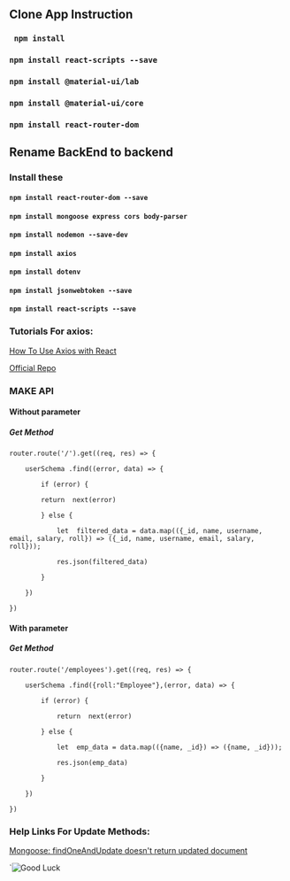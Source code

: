 
## Clone App Instruction

### ` npm install`

### `npm install react-scripts --save`

### `npm install @material-ui/lab`

### `npm install @material-ui/core`

### `npm install react-router-dom `

  

## Rename BackEnd to backend

### Install these

  

#### `npm install react-router-dom --save`

#### `npm install mongoose express cors body-parser`

#### `npm install nodemon --save-dev`

#### `npm install axios`

#### `npm install dotenv`

#### `npm install jsonwebtoken --save`

#### `npm install react-scripts --save`

  
  

### Tutorials For axios:

[How To Use Axios with React](https://www.digitalocean.com/community/tutorials/react-axios-react)

[Official Repo](https://github.com/axios/axios#example)

  

### MAKE API

#### Without parameter

##### Get Method

    router.route('/').get((req, res) => {
    
	    userSchema .find((error, data) => {
	    
		    if (error) {
		    
		    return  next(error)
		    
		    } else {
	    
			    let  filtered_data = data.map(({_id, name, username, email, salary, roll}) => ({_id, name, username, email, salary, roll}));
	    
			    res.json(filtered_data)
	    
		    }
    
	    })
    
    })

#### With parameter

##### Get Method


    router.route('/employees').get((req, res) => {
    
    	userSchema .find({roll:"Employee"},(error, data) => {
    
    		if (error) {
    
    			return  next(error)
    
    		} else {
    
    			let  emp_data = data.map(({name, _id}) => ({name, _id}));
    
    			res.json(emp_data)
    
    		}
    
    	})
    
    })
### Help Links For Update Methods:

[Mongoose: findOneAndUpdate doesn't return updated document](https://stackoverflow.com/questions/32811510/mongoose-findoneandupdate-doesnt-return-updated-document)


`![Good Luck](https://i.imgur.com/aLRN2U0.gif)